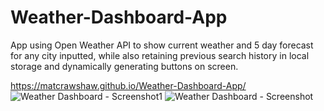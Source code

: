 # Weather-Dashboard-App

App using Open Weather API to show current weather and 5 day forecast for any city inputted, while also retaining previous search history in local storage and dynamically generating buttons on screen.

https://matcrawshaw.github.io/Weather-Dashboard-App/
![Weather Dashboard - Screenshot1](https://user-images.githubusercontent.com/119896882/217853352-08b02d3c-31b0-4d8c-a73b-c339158abf0f.PNG)
![Weather Dashboard - Screenshot](https://user-images.githubusercontent.com/119896882/217853375-8ca95084-0c6d-405a-9f26-7e90848ba536.PNG)
